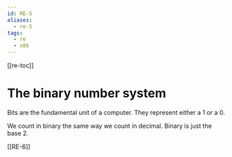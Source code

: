 ```yaml
---
id: RE-5
aliases:
  - re-5
tags:
  - re
  - x86
---
```


[[re-toc]]

# The binary number system

Bits are the fundamental unit of a computer. They represent either a 1 or a 0.

We count in binary the same way we count in decimal. Binary is just the base 2.

[[RE-6]]
